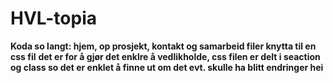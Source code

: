# HVL-topia
**Koda so langt: hjem, op prosjekt, kontakt og samarbeid filer knytta til en css fil**
**det er for å gjør det enklre å vedlikholde, css filen er delt i seaction og class so det er enklet å finne ut om det evt. skulle ha blitt endringer hei**

